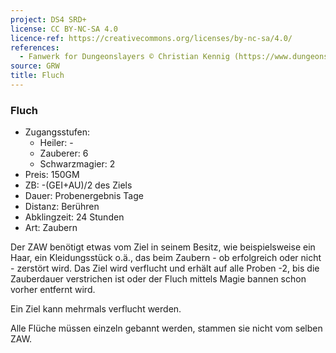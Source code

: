 ```yaml
---
project: DS4 SRD+
license: CC BY-NC-SA 4.0
licence-ref: https://creativecommons.org/licenses/by-nc-sa/4.0/
references: 
  - Fanwerk for Dungeonslayers © Christian Kennig (https://www.dungeonslayers.net/)
source: GRW
title: Fluch
---
```


### Fluch

- Zugangsstufen:
  - Heiler: -
  - Zauberer: 6
  - Schwarzmagier: 2
- Preis: 150GM
- ZB: -(GEI+AU)/2 des Ziels
- Dauer: Probenergebnis Tage
- Distanz: Berühren
- Abklingzeit: 24 Stunden
- Art: Zaubern

Der ZAW benötigt etwas vom Ziel in seinem Besitz, wie beispielsweise ein Haar, ein Kleidungsstück o.ä., das beim Zaubern - ob erfolgreich oder nicht - zerstört wird. Das Ziel wird verflucht und erhält auf alle Proben -2, bis die Zauberdauer verstrichen ist oder der Fluch mittels Magie bannen schon vorher entfernt wird.

Ein Ziel kann mehrmals verflucht werden.

Alle Flüche müssen einzeln gebannt werden, stammen sie nicht vom selben ZAW.

